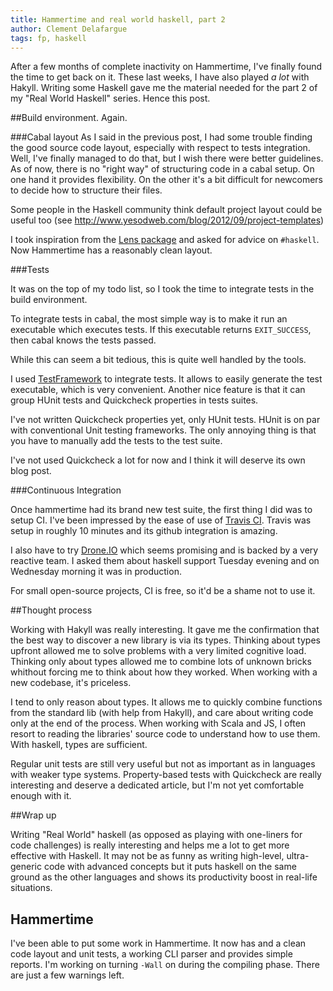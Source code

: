 ```yaml
---
title: Hammertime and real world haskell, part 2
author: Clement Delafargue
tags: fp, haskell
---
```


After a few months of complete inactivity on Hammertime, I've finally found
the time to get back on it. These last weeks, I have also played *a lot* with
Hakyll. Writing some Haskell gave me the material needed for the part 2 of my
"Real World Haskell" series. Hence this post.

##Build environment. Again.

###Cabal layout
As I said in the previous post, I had some trouble finding the good source
code layout, especially with respect to tests integration. Well, I've finally
managed to do that, but I wish there were better guidelines. As of now, there
is no "right way" of structuring code in a cabal setup. On one hand it
provides flexibility. On the other it's a bit difficult for newcomers to
decide how to structure their files.

Some people in the Haskell community think default project layout could be
useful too (see <http://www.yesodweb.com/blog/2012/09/project-templates>)

I took inspiration from the [Lens package](https://github.com/ekmett/lens) and
asked for advice on `#haskell`. Now Hammertime has a reasonably clean layout.

###Tests

It was on the top of my todo list, so I took the time to integrate tests in
the build environment.

To integrate tests in cabal, the most simple way is to make it run an
executable which executes tests. If this executable returns `EXIT_SUCCESS`,
then cabal knows the tests passed.

While this can seem a bit tedious, this is quite well handled by the tools.

I used [TestFramework](http://hackage.haskell.org/package/test-framework) to
integrate tests. It allows to easily generate the test executable, which is
very convenient. Another nice feature is that it can group HUnit tests and
Quickcheck properties in tests suites.

I've not written Quickcheck properties yet, only HUnit tests. HUnit is on par
with conventional Unit testing frameworks. The only annoying thing is that you
have to manually add the tests to the test suite.

I've not used Quickcheck a lot for now and I think it will deserve its own
blog post.

###Continuous Integration

Once hammertime had its brand new test suite, the first thing I did was to
setup CI. I've been impressed by the ease of use of [Travis
CI](http://travis-ci.org). Travis was setup in roughly 10 minutes and its
github integration is amazing.

I also have to try [Drone.IO](http://drone.io) which seems promising and is
backed by a very reactive team. I asked them about haskell support Tuesday
evening and on Wednesday morning it was in production.

For small open-source projects, CI is free, so it'd be a shame not to use it.

##Thought process

Working with Hakyll was really interesting. It gave me the confirmation that
the best way to discover a new library is via its types. Thinking about types
upfront allowed me to solve problems with a very limited cognitive load.
Thinking only about types allowed me to combine lots of unknown bricks
whithout forcing me to think about how they worked. When working with a new
codebase, it's priceless.

I tend to only reason about types. It allows me to quickly combine functions
from the standard lib (with help from Hakyll), and care about writing code
only at the end of the process. When working with Scala and JS, I often resort
to reading the libraries' source code to understand how to use them. With
haskell, types are sufficient.

Regular unit tests are still very useful but not as important as in languages
with weaker type systems. Property-based tests with Quickcheck are really
interesting and deserve a dedicated article, but I'm not yet comfortable
enough with it.

##Wrap up

Writing "Real World" haskell (as opposed as playing with one-liners for code
challenges) is really interesting and helps me a lot to get more effective
with Haskell. It may not be as funny as writing high-level, ultra-generic code
with advanced concepts but it puts haskell on the same ground as the other
languages and shows its productivity boost in real-life situations.

## Hammertime

I've been able to put some work in Hammertime. It now has and a clean code
layout and unit tests, a working CLI parser and provides simple reports. I'm
working on turning `-Wall` on during the compiling phase. There are just a few
warnings left.
